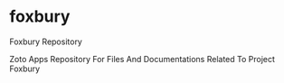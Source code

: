 # foxbury
Foxbury Repository

Zoto Apps Repository For Files And Documentations Related To Project Foxbury
